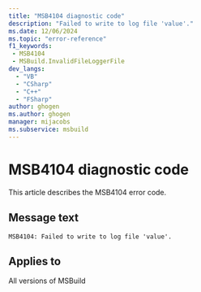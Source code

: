 ```yaml
---
title: "MSB4104 diagnostic code"
description: "Failed to write to log file 'value'."
ms.date: 12/06/2024
ms.topic: "error-reference"
f1_keywords:
 - MSB4104
 - MSBuild.InvalidFileLoggerFile
dev_langs:
  - "VB"
  - "CSharp"
  - "C++"
  - "FSharp"
author: ghogen
ms.author: ghogen
manager: mijacobs
ms.subservice: msbuild
---
```


# MSB4104 diagnostic code

<!-- :::ErrorDefinitionDescription::: -->
<!-- :::editable-content name="introDescription"::: -->
This article describes the MSB4104 error code.
<!-- :::editable-content-end::: -->

## Message text

```output
MSB4104: Failed to write to log file 'value'.
```

<!-- :::editable-content name="postOutputDescription"::: -->
<!--
{StrBegin="MSB4104: "}UE: This is shown when the File Logger can't create or write to the file it was instructed to log to.
-->
<!-- :::editable-content-end::: -->
<!-- :::ErrorDefinitionDescription-end::: -->

## Applies to

All versions of MSBuild
